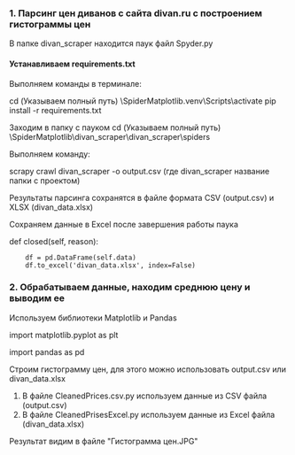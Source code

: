 ### 1. Парсинг цен диванов с сайта divan.ru с построением гистограммы цен
 В папке divan_scraper находится паук файл Spyder.py

#### Устанавливаем requirements.txt

Выполняем команды в терминале: 

cd (Указываем полный путь) \SpiderMatplotlib.venv\Scripts\activate
pip install -r requirements.txt

Заходим в папку с пауком 
cd (Указываем полный путь) \SpiderMatplotlib\divan_scraper\divan_scraper\spiders

Выполняем команду:

scrapy crawl divan_scraper -o output.csv (где divan_scraper название папки с проектом)

Результаты парсинга сохранятся в файле формата CSV (output.csv) и XLSX (divan_data.xlsx)

Сохраняем данные в Excel после завершения работы паука

 def closed(self, reason):

        df = pd.DataFrame(self.data)
        df.to_excel('divan_data.xlsx', index=False)

### 2. Обрабатываем данные, находим среднюю цену и выводим ее
Используем библиотеки Matplotlib и Pandas 

import matplotlib.pyplot as plt

import pandas as pd

Строим гистограмму цен, для этого можно использовать output.csv или divan_data.xlsx

1. В файле CleanedPrices.csv.py используем данные из CSV файла (output.csv)
2. В файле CleanedPrisesExcel.py используем данные из Excel файла (divan_data.xlsx)

Результат видим в файле "Гистограмма цен.JPG"

